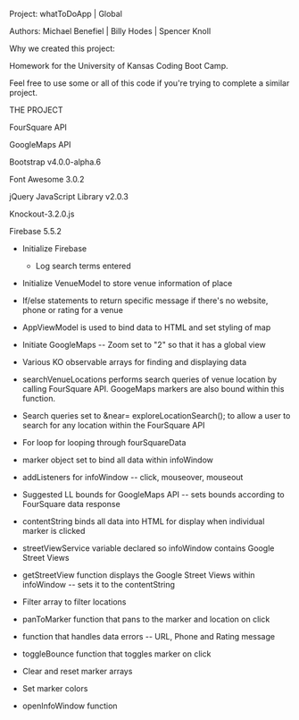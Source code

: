 Project: whatToDoApp | Global

Authors: Michael Benefiel | Billy Hodes | Spencer Knoll

Why we created this project:

Homework for the University of Kansas Coding Boot Camp.

Feel free to use some or all of this code if you're trying to complete a similar project.

THE PROJECT

FourSquare API

GoogleMaps API

Bootstrap v4.0.0-alpha.6 

Font Awesome 3.0.2

jQuery JavaScript Library v2.0.3

Knockout-3.2.0.js

Firebase 5.5.2

- Initialize Firebase

  - Log search terms entered

- Initialize VenueModel to store venue information of place

- If/else statements to return specific message if there's no website, phone or rating for a venue

- AppViewModel is used to bind data to HTML and set styling of map

- Initiate GoogleMaps -- Zoom set to "2" so that it has a global view

- Various KO observable arrays for finding and displaying data

- searchVenueLocations performs search queries of venue location by calling FourSquare API. GoogeMaps markers are also bound within this function.

- Search queries set to &near= exploreLocationSearch(); to allow a user to search for any location within the FourSquare API

- For loop for looping through fourSquareData

- marker object set to bind all data within infoWindow

- addListeners for infoWindow -- click, mouseover, mouseout

- Suggested LL bounds for GoogleMaps API -- sets bounds according to FourSquare data response

- contentString binds all data into HTML for display when individual marker is clicked

- streetViewService variable declared so infoWindow contains Google Street Views

- getStreetView function displays the Google Street Views within infoWindow -- sets it to the contentString

- Filter array to filter locations

- panToMarker function that pans to the marker and location on click 

- function that handles data errors -- URL, Phone and Rating message

- toggleBounce function that toggles marker on click

- Clear and reset marker arrays

- Set marker colors

- openInfoWindow function